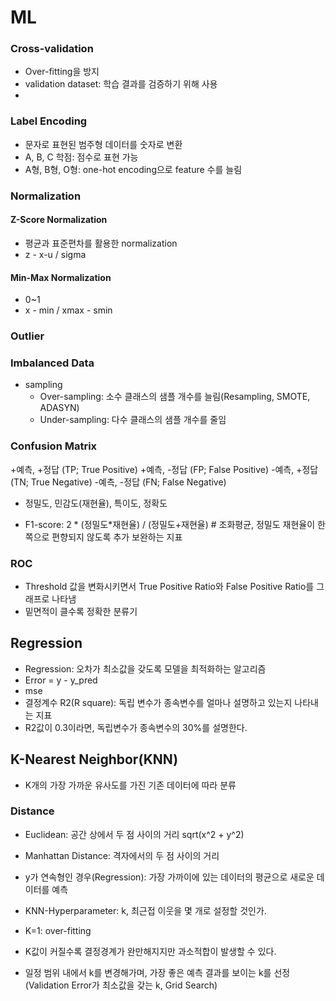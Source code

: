 # ML

### Cross-validation
- Over-fitting을 방지
- validation dataset: 학습 결과를 검증하기 위해 사용
- 

### Label Encoding
- 문자로 표현된 범주형 데이터를 숫자로 변환
- A, B, C 학점: 점수로 표현 가능
- A형, B형, O형: one-hot encoding으로 feature 수를 늘림

### Normalization
#### Z-Score Normalization
- 평균과 표준편차를 활용한 normalization
- z - x-u / sigma

#### Min-Max Normalization
- 0~1
- x - min / xmax - smin

### Outlier

### Imbalanced Data
- sampling
  - Over-sampling: 소수 클래스의 샘플 개수를 늘림(Resampling, SMOTE, ADASYN)
  - Under-sampling: 다수 클래스의 샘플 개수를 줄임
  
### Confusion Matrix
+예측, +정답 (TP; True Positive)
+예측, -정답 (FP; False Positive)
-예측, +정답 (TN; True Negative)
-예측, -정답 (FN; False Negative)

- 정밀도, 민감도(재현율), 특이도, 정확도

- F1-score: 2 * (정밀도*재현율) / (정밀도+재현율)  # 조화평균, 정밀도 재현율이 한 쪽으로 편향되지 않도록 추가 보완하는 지표


### ROC
- Threshold 값을 변화시키면서 True Positive Ratio와 False Positive Ratio를 그래프로 나타냄
- 밑면적이 클수록 정확한 분류기

## Regression
- Regression: 오차가 최소값을 갖도록 모델을 최적화하는 알고리즘
- Error = y - y_pred
- mse
- 결정계수 R2(R square): 독립 변수가 종속변수를 얼마나 설명하고 있는지 나타내는 지표
- R2값이 0.3이라면, 독립변수가 종속변수의 30%를 설명한다.


## K-Nearest Neighbor(KNN)
- K개의 가장 가까운 유사도를 가진 기존 데이터에 따라 분류


### Distance
- Euclidean: 공간 상에서 두 점 사이의 거리 sqrt(x^2 + y^2)
- Manhattan Distance: 격자에서의 두 점 사이의 거리

- y가 연속형인 경우(Regression): 가장 가까이에 있는 데이터의 평균으로 새로운 데이터를 예측
- KNN-Hyperparameter: k, 최근접 이웃을 몇 개로 설정할 것인가.
- K=1: over-fitting
- K값이 커질수록 결정경계가 완만해지지만 과소적합이 발생할 수 있다.
- 일정 범위 내에서 k를 변경해가며, 가장 좋은 예측 결과를 보이는 k를 선정(Validation Error가 최소값을 갖는 k, Grid Search)
